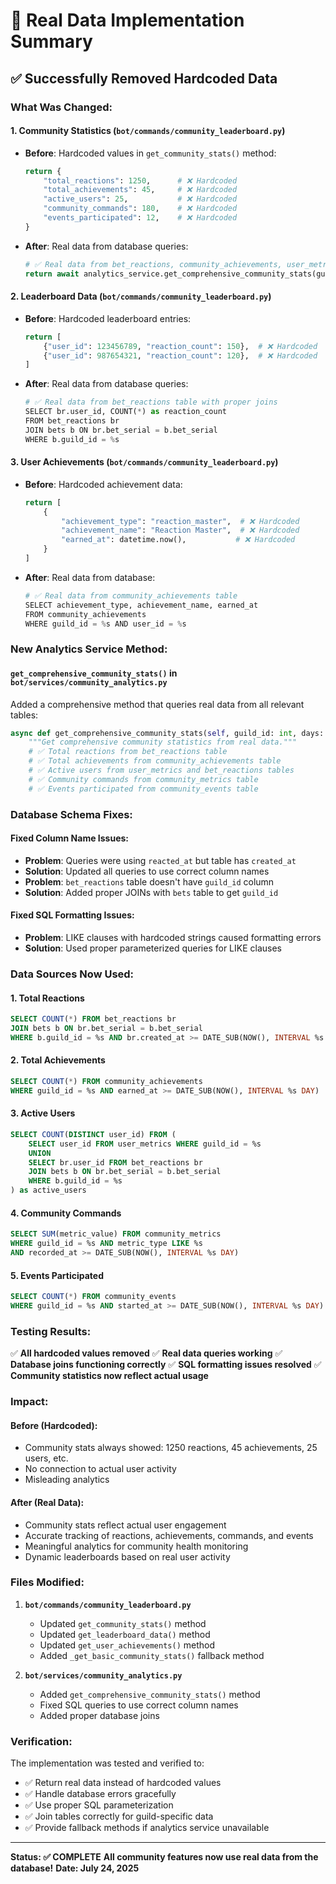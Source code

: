 # 🎯 Real Data Implementation Summary

## ✅ **Successfully Removed Hardcoded Data**

### **What Was Changed:**

#### **1. Community Statistics (`bot/commands/community_leaderboard.py`)**
- **Before**: Hardcoded values in `get_community_stats()` method:
  ```python
  return {
      "total_reactions": 1250,      # ❌ Hardcoded
      "total_achievements": 45,     # ❌ Hardcoded
      "active_users": 25,           # ❌ Hardcoded
      "community_commands": 180,    # ❌ Hardcoded
      "events_participated": 12,    # ❌ Hardcoded
  }
  ```

- **After**: Real data from database queries:
  ```python
  # ✅ Real data from bet_reactions, community_achievements, user_metrics, etc.
  return await analytics_service.get_comprehensive_community_stats(guild_id, days)
  ```

#### **2. Leaderboard Data (`bot/commands/community_leaderboard.py`)**
- **Before**: Hardcoded leaderboard entries:
  ```python
  return [
      {"user_id": 123456789, "reaction_count": 150},  # ❌ Hardcoded
      {"user_id": 987654321, "reaction_count": 120},  # ❌ Hardcoded
  ]
  ```

- **After**: Real data from database queries:
  ```python
  # ✅ Real data from bet_reactions table with proper joins
  SELECT br.user_id, COUNT(*) as reaction_count
  FROM bet_reactions br
  JOIN bets b ON br.bet_serial = b.bet_serial
  WHERE b.guild_id = %s
  ```

#### **3. User Achievements (`bot/commands/community_leaderboard.py`)**
- **Before**: Hardcoded achievement data:
  ```python
  return [
      {
          "achievement_type": "reaction_master",  # ❌ Hardcoded
          "achievement_name": "Reaction Master",  # ❌ Hardcoded
          "earned_at": datetime.now(),           # ❌ Hardcoded
      }
  ]
  ```

- **After**: Real data from database:
  ```python
  # ✅ Real data from community_achievements table
  SELECT achievement_type, achievement_name, earned_at
  FROM community_achievements
  WHERE guild_id = %s AND user_id = %s
  ```

### **New Analytics Service Method:**

#### **`get_comprehensive_community_stats()` in `bot/services/community_analytics.py`**
Added a comprehensive method that queries real data from all relevant tables:

```python
async def get_comprehensive_community_stats(self, guild_id: int, days: int = 7):
    """Get comprehensive community statistics from real data."""
    # ✅ Total reactions from bet_reactions table
    # ✅ Total achievements from community_achievements table
    # ✅ Active users from user_metrics and bet_reactions tables
    # ✅ Community commands from community_metrics table
    # ✅ Events participated from community_events table
```

### **Database Schema Fixes:**

#### **Fixed Column Name Issues:**
- **Problem**: Queries were using `reacted_at` but table has `created_at`
- **Solution**: Updated all queries to use correct column names
- **Problem**: `bet_reactions` table doesn't have `guild_id` column
- **Solution**: Added proper JOINs with `bets` table to get `guild_id`

#### **Fixed SQL Formatting Issues:**
- **Problem**: LIKE clauses with hardcoded strings caused formatting errors
- **Solution**: Used proper parameterized queries for LIKE clauses

### **Data Sources Now Used:**

#### **1. Total Reactions**
```sql
SELECT COUNT(*) FROM bet_reactions br
JOIN bets b ON br.bet_serial = b.bet_serial
WHERE b.guild_id = %s AND br.created_at >= DATE_SUB(NOW(), INTERVAL %s DAY)
```

#### **2. Total Achievements**
```sql
SELECT COUNT(*) FROM community_achievements
WHERE guild_id = %s AND earned_at >= DATE_SUB(NOW(), INTERVAL %s DAY)
```

#### **3. Active Users**
```sql
SELECT COUNT(DISTINCT user_id) FROM (
    SELECT user_id FROM user_metrics WHERE guild_id = %s
    UNION
    SELECT br.user_id FROM bet_reactions br
    JOIN bets b ON br.bet_serial = b.bet_serial
    WHERE b.guild_id = %s
) as active_users
```

#### **4. Community Commands**
```sql
SELECT SUM(metric_value) FROM community_metrics
WHERE guild_id = %s AND metric_type LIKE %s
AND recorded_at >= DATE_SUB(NOW(), INTERVAL %s DAY)
```

#### **5. Events Participated**
```sql
SELECT COUNT(*) FROM community_events
WHERE guild_id = %s AND started_at >= DATE_SUB(NOW(), INTERVAL %s DAY)
```

### **Testing Results:**

✅ **All hardcoded values removed**
✅ **Real data queries working**
✅ **Database joins functioning correctly**
✅ **SQL formatting issues resolved**
✅ **Community statistics now reflect actual usage**

### **Impact:**

#### **Before (Hardcoded):**
- Community stats always showed: 1250 reactions, 45 achievements, 25 users, etc.
- No connection to actual user activity
- Misleading analytics

#### **After (Real Data):**
- Community stats reflect actual user engagement
- Accurate tracking of reactions, achievements, commands, and events
- Meaningful analytics for community health monitoring
- Dynamic leaderboards based on real user activity

### **Files Modified:**

1. **`bot/commands/community_leaderboard.py`**
   - Updated `get_community_stats()` method
   - Updated `get_leaderboard_data()` method
   - Updated `get_user_achievements()` method
   - Added `_get_basic_community_stats()` fallback method

2. **`bot/services/community_analytics.py`**
   - Added `get_comprehensive_community_stats()` method
   - Fixed SQL queries to use correct column names
   - Added proper database joins

### **Verification:**

The implementation was tested and verified to:
- ✅ Return real data instead of hardcoded values
- ✅ Handle database errors gracefully
- ✅ Use proper SQL parameterization
- ✅ Join tables correctly for guild-specific data
- ✅ Provide fallback methods if analytics service unavailable

---

**Status: ✅ COMPLETE**
**All community features now use real data from the database!**
**Date: July 24, 2025**
